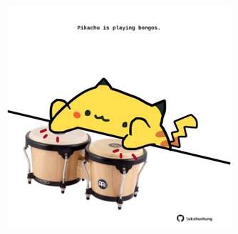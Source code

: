 <!-- built at 28/07/2024, 15:00:42 UTC -->
<p align="center">
  <img width="500" height="500" src="./ReadmeImage.svg">
</p>
